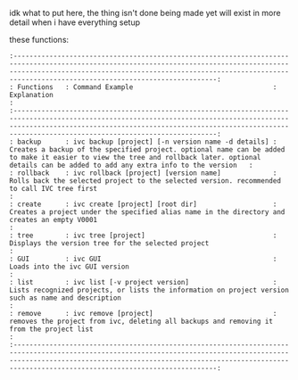 idk what to put here, the thing isn't done being made yet
will exist in more detail when i have everything setup

these functions:

    :---------------------------------------------------------------------------------------------------------------------------------------------------------------------------------------------------------------------------------------------------------------------:
    : Functions   : Command Example                                   : Explanation                                                                                                                                                                                       :
    :---------------------------------------------------------------------------------------------------------------------------------------------------------------------------------------------------------------------------------------------------------------------:
    : backup      : ivc backup [project] [-n version name -d details] : Creates a backup of the specified project. optional name can be added to make it easier to view the tree and rollback later. optional details can be added to add any extra info to the version   :
    : rollback    : ivc rollback [project] [version name]             : Rolls back the selected project to the selected version. recommended to call IVC tree first                                                                                                       :
    : create      : ivc create [project] [root dir]                   : Creates a project under the specified alias name in the directory and creates an empty V0001                                                                                                      :
    : tree        : ivc tree [project]                                : Displays the version tree for the selected project                                                                                                                                                :
    : GUI         : ivc GUI                                           : Loads into the ivc GUI version                                                                                                                                                                    :
    : list        : ivc list [-v project version]                     : Lists recognized projects, or lists the information on project version such as name and description                                                                                               :
    : remove      : ivc remove [project]                              : removes the project from ivc, deleting all backups and removing it from the project list                                                                                                          :
    :---------------------------------------------------------------------------------------------------------------------------------------------------------------------------------------------------------------------------------------------------------------------:
